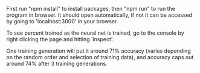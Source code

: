 First run "npm install" to install packages, then "npm run" to run the program in browser. It should open automatically, if not it can be accessed by going to 'localhost:3000' in your browser. 

To see percent trained as the neural net is trained, go to the console by right clicking the page and hitting 'inspect'. 

One training generation will put it around 71% accuracy (varies depending on the random order and selection of training data), and accuracy caps out around 74% after 3 training generations.